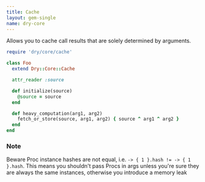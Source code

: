 ```yaml
---
title: Cache
layout: gem-single
name: dry-core
---
```


Allows you to cache call results that are solely determined by arguments.

```ruby
require 'dry/core/cache'

class Foo
  extend Dry::Core::Cache

  attr_reader :source

  def initialize(source)
    @source = source
  end

  def heavy_computation(arg1, arg2)
    fetch_or_store(source, arg1, arg2) { source ^ arg1 ^ arg2 }
  end
end
```

### Note

Beware Proc instance hashes are not equal, i.e. `-> { 1 }.hash != -> { 1 }.hash`.
This means you shouldn't pass Procs in args unless you're sure they are always the same instances, otherwise you introduce a memory leak

